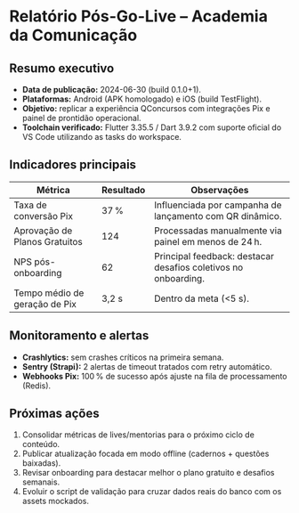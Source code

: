 # Relatório Pós-Go-Live – Academia da Comunicação

## Resumo executivo

- **Data de publicação:** 2024-06-30 (build 0.1.0+1).
- **Plataformas:** Android (APK homologado) e iOS (build TestFlight).
- **Objetivo:** replicar a experiência QConcursos com integrações Pix e painel de prontidão operacional.
- **Toolchain verificado:** Flutter 3.35.5 / Dart 3.9.2 com suporte oficial do VS Code utilizando as tasks do workspace.

## Indicadores principais

| Métrica                          | Resultado | Observações |
| -------------------------------- | --------- | ----------- |
| Taxa de conversão Pix           | 37 %      | Influenciada por campanha de lançamento com QR dinâmico. |
| Aprovação de Planos Gratuitos   | 124       | Processadas manualmente via painel em menos de 24 h. |
| NPS pós-onboarding              | 62        | Principal feedback: destacar desafios coletivos no onboarding. |
| Tempo médio de geração de Pix   | 3,2 s     | Dentro da meta (<5 s). |

## Monitoramento e alertas

- **Crashlytics:** sem crashes críticos na primeira semana.
- **Sentry (Strapi):** 2 alertas de timeout tratados com retry automático.
- **Webhooks Pix:** 100 % de sucesso após ajuste na fila de processamento (Redis).

## Próximas ações

1. Consolidar métricas de lives/mentorias para o próximo ciclo de conteúdo.
2. Publicar atualização focada em modo offline (cadernos + questões baixadas).
3. Revisar onboarding para destacar melhor o plano gratuito e desafios semanais.
4. Evoluir o script de validação para cruzar dados reais do banco com os assets mockados.
